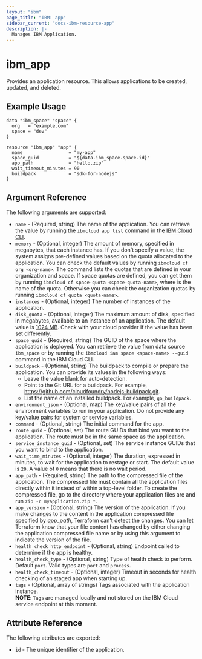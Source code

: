```yaml
---
layout: "ibm"
page_title: "IBM: app"
sidebar_current: "docs-ibm-resource-app"
description: |-
  Manages IBM Application.
---
```


# ibm\_app

Provides an application resource. This allows applications to be created, updated, and deleted.

## Example Usage

```hcl
data "ibm_space" "space" {
  org   = "example.com"
  space = "dev"
}

resource "ibm_app" "app" {
  name                 = "my-app"
  space_guid           = "${data.ibm_space.space.id}"
  app_path             = "hello.zip"
  wait_timeout_minutes = 90
  buildpack            = "sdk-for-nodejs"
}
```

## Argument Reference

The following arguments are supported:

* `name` - (Required, string) The name of the application. You can retrieve the value by running the `ibmcloud app list` command in the [IBM Cloud CLI](https://cloud.ibm.com/docs/cli?topic=cloud-cli-getting-started).
* `memory` - (Optional, integer) The amount of memory, specified in megabytes, that each instance has. If you don't specify a value, the system assigns pre-defined values based on the quota allocated to the application. You can check the default values by running `ibmcloud cf org <org-name>`. The command lists the quotas that are defined in your organization and space. If space quotas are defined, you can get them by running `ibmcloud cf space-quota <space-quota-name>`, where <quota-name> is the name of the quota. Otherwise you can check the organization quotas by running `ibmcloud cf quota <quota-name>`.
* `instances` - (Optional, integer) The number of instances of the application.
* `disk_quota` - (Optional, integer) The maximum amount of disk, specified in megabytes, available to an instance of an application. The default value is [1024 MB](http://bosh.io/jobs/cloud_controller_ng?source=github.com/cloudfoundry/cf-release&version=234#p=cc.default_app_disk_in_mb). Check with your cloud provider if the value has been set differently.
* `space_guid` - (Required, string) The GUID of the space where the application is deployed. You can retrieve the value from data source `ibm_space` or by running the `ibmcloud iam space <space-name> --guid` command in the IBM Cloud CLI.
* `buildpack` - (Optional, string) The buildpack to compile or prepare the application. You can provide its values in the following ways:
  * Leave the value blank for auto-detection.
  * Point to the Git URL for a buildpack. For example, https://github.com/cloudfoundry/nodejs-buildpack.git.
  * List the name of an installed buildpack. For example, `go_buildpack`.
* `environment_json` - (Optional, map) The key/value pairs of all the environment variables to run in your application. Do not provide any key/value pairs for system or service variables.
* `command` - (Optional, string) The initial command for the app.
* `route_guid` - (Optional, set) The route GUIDs that bind you want to the application. The route must be in the same space as the application.
* `service_instance_guid` - (Optional, set) The service instance GUIDs that you want to bind to the application.
* `wait_time_minutes` - (Optional, integer) The duration, expressed in minutes, to wait for the application to restage or start. The default value is `20`. A value of `0` means that there is no wait period.
* `app_path` - (Required, string) The path to the compressed file of the application. The compressed file must contain all the application files directly within it instead of within a top-level folder. To create the compressed file, go to the directory where your application files are and run `zip -r myapplication.zip *`.
* `app_version`	 - (Optional, string) The version of the application. If you make changes to the content in the application compressed file specified by _app_path_, Terraform can't detect the changes. You can let Terraform know that your file content has changed by either changing the application compressed file name or by using this argument to indicate the version of the file.
* `health_check_http_endpoint` - (Optional, string) Endpoint called to determine if the app is healthy.
* `health_check_type` - (Optional, string) Type of health check to perform. Default `port`. Valid types are `port` and `process`.
* `health_check_timeout` - (Optional, integer) Timeout in seconds for health checking of an staged app when starting up.
* `tags` - (Optional, array of strings) Tags associated with the application instance.  
  **NOTE**: `Tags` are managed locally and not stored on the IBM Cloud service endpoint at this moment.

## Attribute Reference

The following attributes are exported:

* `id` - The unique identifier of the application.

